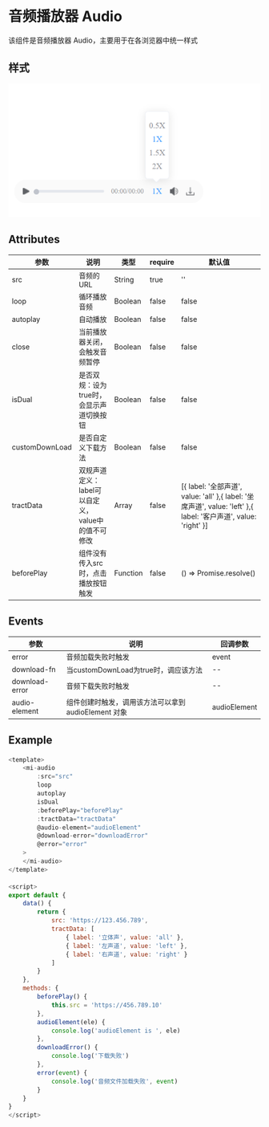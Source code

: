# 音频播放器 Audio

该组件是音频播放器 Audio，主要用于在各浏览器中统一样式

## 样式

![Alt text](./image.png)

## Attributes

| 参数   | 说明     | 类型   | require | 默认值 |
| ------ | -------- | ------ | ------- | ------ |
| src  | 音频的URL | String | true   | ''  |
| loop | 循环播放音频 | Boolean | false   | false   |
| autoplay | 自动播放 | Boolean | false   | false   |
| close | 当前播放器关闭，会触发音频暂停 | Boolean | false   | false   |
| isDual | 是否双规：设为true时，会显示声道切换按钮 | Boolean | false   | false   |
| customDownLoad | 是否自定义下载方法 | Boolean | false   | false   |
| tractData | 双规声道定义：label可以自定义，value中的值不可修改 | Array | false   | [{ label: '全部声道', value: 'all' },{ label: '坐席声道', value: 'left' },{ label: '客户声道', value: 'right' }]   |
| beforePlay | 组件没有传入src时，点击播放按钮触发 | Function | false   | () => Promise.resolve()   |


## Events

| 参数         | 说明                 | 回调参数 |
| ------------ | -------------------- | -------- |
| error | 音频加载失败时触发 | event       |
| download-fn | 当customDownLoad为true时，调应该方法 | --       |
| download-error | 音频下载失败时触发 | --       |
| audio-element | 组件创建时触发，调用该方法可以拿到 audioElement 对象| audioElement      |

## Example

```JavaScript
<template>
    <mi-audio 
        :src="src"
        loop
        autoplay
        isDual
        :beforePlay="beforePlay"
        :tractData="tractData"
        @audio-element="audioElement"
        @download-error="downloadError"
        @error="error"
    >
    </mi-audio>
</template>

<script>
export default {
    data() {
        return {
            src: 'https://123.456.789',
            tractData: [
                { label: '立体声', value: 'all' },
                { label: '左声道', value: 'left' },
                { label: '右声道', value: 'right' }
            ]
        }
    },
    methods: {
        beforePlay() {
            this.src = 'https://456.789.10'
        },
        audioElement(ele) {
            console.log('audioElement is ', ele)
        },
        downloadError() {
            console.log('下载失败')
        },
        error(event) {
            console.log('音频文件加载失败', event)
        }
    }
}
</script>

```
